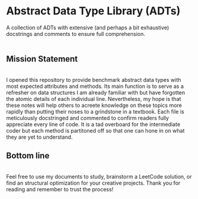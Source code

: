 # Abstract Data Type Library (ADTs)
A collection of ADTs with extensive (and perhaps a bit exhaustive) docstrings and comments to ensure full comprehension. 
<br><br>
## Mission Statement
<br>
I opened this repository to provide benchmark abstract data types with most expected attributes and methods. Its main function is to serve as a refresher on data structures I am already familiar with but have forgotten the atomic details of each individual line. Nevertheless, my hope is that these notes will help others to acreete knowledge on these topics more rapidly than putting their noses to a grindstone in a textbook. Each file is meticulously docstringed and commented to confirm readers fully appreciate every line of code. It is a tad overboard for the intermediate coder but each method is partitoned off so that one can hone in on what they are yet to understand. 

## Bottom line
<br>
Feel free to use my documents to study, brainstorm a LeetCode solution, or find an structural optimization for your creative projects. Thank you for reading and remember to trust the process!
